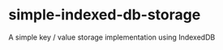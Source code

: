 simple-indexed-db-storage
=========================

A simple key / value storage implementation using IndexedDB
